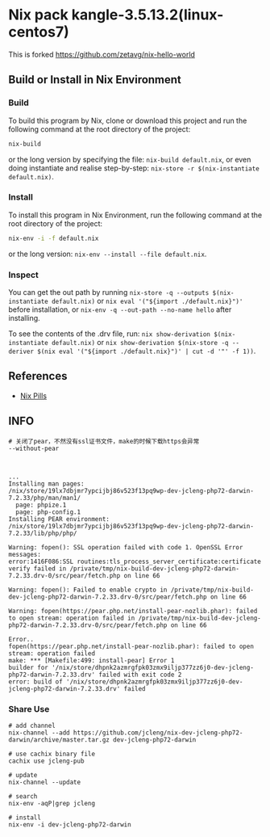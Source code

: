 # Nix pack kangle-3.5.13.2(linux-centos7)

This is forked https://github.com/zetavg/nix-hello-world

## Build or Install in Nix Environment

### Build

To build this program by Nix, clone or download this project and run the following command at the root directory of the project:

```bash
nix-build
```

or the long version by specifying the file: `nix-build default.nix`, or even doing instantiate and realise step-by-step: `nix-store -r $(nix-instantiate default.nix)`.

### Install

To install this program in Nix Environment, run the following command at the root directory of the project:

```bash
nix-env -i -f default.nix
```

or the long version: `nix-env --install --file default.nix`.

### Inspect

You can get the out path by running `nix-store -q --outputs $(nix-instantiate default.nix)` or `nix eval '("${import ./default.nix}")'` before installation, or `nix-env -q --out-path --no-name hello` after installing.

To see the contents of the .drv file, run: `nix show-derivation $(nix-instantiate default.nix)` or `nix show-derivation $(nix-store -q --deriver $(nix eval '("${import ./default.nix}")' | cut -d '"' -f 1))`.


## References

- [Nix Pills](https://nixos.org/nixos/nix-pills/)

## INFO

```shell
# 关闭了pear，不然没有ssl证书文件，make的时候下载https会异常
--without-pear



...
Installing man pages:             /nix/store/19lx7dbjmr7ypcijbj86v523f13pq9wp-dev-jcleng-php72-darwin-7.2.33/php/man/man1/
  page: phpize.1
  page: php-config.1
Installing PEAR environment:      /nix/store/19lx7dbjmr7ypcijbj86v523f13pq9wp-dev-jcleng-php72-darwin-7.2.33/lib/php/php/

Warning: fopen(): SSL operation failed with code 1. OpenSSL Error messages:
error:1416F086:SSL routines:tls_process_server_certificate:certificate verify failed in /private/tmp/nix-build-dev-jcleng-php72-darwin-7.2.33.drv-0/src/pear/fetch.php on line 66

Warning: fopen(): Failed to enable crypto in /private/tmp/nix-build-dev-jcleng-php72-darwin-7.2.33.drv-0/src/pear/fetch.php on line 66

Warning: fopen(https://pear.php.net/install-pear-nozlib.phar): failed to open stream: operation failed in /private/tmp/nix-build-dev-jcleng-php72-darwin-7.2.33.drv-0/src/pear/fetch.php on line 66

Error..
fopen(https://pear.php.net/install-pear-nozlib.phar): failed to open stream: operation failed
make: *** [Makefile:499: install-pear] Error 1
builder for '/nix/store/dhpnk2azmrgfpk03zmx9iljp377zz6j0-dev-jcleng-php72-darwin-7.2.33.drv' failed with exit code 2
error: build of '/nix/store/dhpnk2azmrgfpk03zmx9iljp377zz6j0-dev-jcleng-php72-darwin-7.2.33.drv' failed
```


### Share Use

```shell
# add channel
nix-channel --add https://github.com/jcleng/nix-dev-jcleng-php72-darwin/archive/master.tar.gz dev-jcleng-php72-darwin

# use cachix binary file
cachix use jcleng-pub

# update
nix-channel --update

# search
nix-env -aqP|grep jcleng

# install
nix-env -i dev-jcleng-php72-darwin
```

